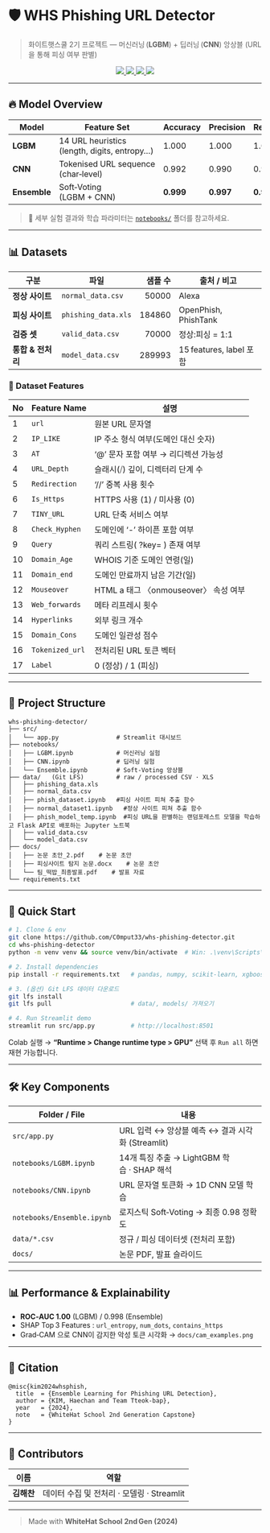 
# 🛡 WHS Phishing URL Detector

> 화이트햇스쿨 2기 프로젝트 — 머신러닝 (**LGBM**) + 딥러닝 (**CNN**) 앙상블 (URL을 통해 피싱 여부 판별)


<p align="center">
  <a href="https://c0mput33-whs-detector.streamlit.app">
    <img src="https://img.shields.io/badge/Demo-Streamlit-ff4b4b?logo=streamlit&logoColor=white" />
  </a>
  <a href="https://colab.research.google.com/github/C0mput33/whs-phishing-detector/blob/main/notebooks/Ensemble.ipynb">
    <img src="https://img.shields.io/badge/Run_in_Colab-F9AB00?logo=googlecolab&logoColor=white" />
  </a>
  <a href="docs/논문%20초안_2.pdf">
    <img src="https://img.shields.io/badge/Paper-PDF-blueviolet" />
  </a>
  <a href="docs/팀_떡밥_최종발표.pdf">
    <img src="https://img.shields.io/badge/Slides-PDF-important" />
  </a>
</p>

---

## 🔥 Model Overview
| Model | Feature Set | Accuracy | Precision | Recall |
| ----- | ----------- | -------- | --------- | ------ |
| **LGBM**    | 14 URL heuristics (length, digits, entropy…) | 1.000 | 1.000 | 1.000 |
| **CNN**     | Tokenised URL sequence (char‑level)         | 0.992 | 0.990 | 0.970 |
| **Ensemble**| Soft‑Voting (LGBM + CNN)                    | **0.999** | **0.997** | **0.991** |

> 📑 세부 실험 결과와 학습 파라미터는 [`notebooks/`](notebooks/) 폴더를 참고하세요.

---

## 📊 Datasets

| 구분 | 파일 | 샘플 수 | 출처 / 비고 |
|------|------|--------:|-------------|
| **정상 사이트** | `normal_data.csv` | 50000 | Alexa |
| **피싱 사이트** | `phishing_data.xls` | 184860 | OpenPhish, PhishTank |
| **검증 셋** | `valid_data.csv` | 70000 | 정상:피싱 = 1:1 |
| **통합 & 전처리** | `model_data.csv` | 289993 | 15 features, label 포함 |


### 📑 Dataset Features
| No | Feature Name | 설명 |
| -- | ------------ | ---- |
| 1  | `url` | 원본 URL 문자열 |
| 2  | `IP_LIKE` | IP 주소 형식 여부(도메인 대신 숫자) |
| 3  | `AT` | ‘@’ 문자 포함 여부 → 리디렉션 가능성 |
| 4  | `URL_Depth` | 슬래시(⧸) 깊이, 디렉터리 단계 수 |
| 5  | `Redirection` | ‘//’ 중복 사용 횟수 |
| 6  | `Is_Https` | HTTPS 사용 (1) / 미사용 (0) |
| 7  | `TINY_URL` | URL 단축 서비스 여부 |
| 8  | `Check_Hyphen` | 도메인에 ‘-’ 하이픈 포함 여부 |
| 9  | `Query` | 쿼리 스트링( ?key= ) 존재 여부 |
| 10 | `Domain_Age` | WHOIS 기준 도메인 연령(일) |
| 11 | `Domain_end` | 도메인 만료까지 남은 기간(일) |
| 12 | `Mouseover` | HTML a 태그 〈onmouseover〉 속성 여부 |
| 13 | `Web_forwards` | 메타 리프레시 횟수 |
| 14 | `Hyperlinks` | 외부 링크 개수 |
| 15 | `Domain_Cons` | 도메인 일관성 점수 |
| 16 | `Tokenized_url` | 전처리된 URL 토큰 벡터 |
| 17 | `Label` | 0 (정상) / 1 (피싱) |

---

## 📂 Project Structure
```text
whs-phishing-detector/
├── src/
│   └── app.py                # Streamlit 대시보드
├── notebooks/
│   ├── LGBM.ipynb            # 머신러닝 실험
│   ├── CNN.ipynb             # 딥러닝 실험
│   └── Ensemble.ipynb        # Soft‑Voting 앙상블
├── data/   (Git LFS)         # raw / processed CSV · XLS
│   ├── phishing_data.xls
│   ├── normal_data.csv
│   ├── phish_dataset.ipynb   #피싱 사이트 피쳐 추출 함수
│   ├── normal_dataset1.ipynb   #정상 사이트 피쳐 추출 함수
│   ├── phish_model_temp.ipynb  #피싱 URL을 판별하는 랜덤포레스트 모델을 학습하고 Flask API로 배포하는 Jupyter 노트북
│   ├── valid_data.csv
│   └── model_data.csv
├── docs/
│   ├── 논문 초안_2.pdf    # 논문 초안 
│   ├── 피싱사이트 탐지 논문.docx    # 논문 초안 
│   └── 팀_떡밥_최종발표.pdf    # 발표 자료
└── requirements.txt
````

---

## 🚀 Quick Start

```bash
# 1. Clone & env
git clone https://github.com/C0mput33/whs-phishing-detector.git
cd whs-phishing-detector
python -m venv venv && source venv/bin/activate  # Win: .\venv\Scripts\activate

# 2. Install dependencies
pip install -r requirements.txt   # pandas, numpy, scikit-learn, xgboost, tensorflow, streamlit …

# 3. (옵션) Git LFS 데이터 다운로드
git lfs install
git lfs pull                      # data/, models/ 가져오기

# 4. Run Streamlit demo
streamlit run src/app.py          # http://localhost:8501
```

Colab 실행 → **“Runtime > Change runtime type > GPU”** 선택 후 `Run all` 하면 재현 가능합니다.

---

## 🛠 Key Components

| Folder / File              | 내용                                   |
| -------------------------- | ------------------------------------ |
| `src/app.py`               | URL 입력 ↔ 앙상블 예측 ↔ 결과 시각화 (Streamlit) |
| `notebooks/LGBM.ipynb`     | 14개 특징 추출 → LightGBM 학습 · SHAP 해석    |
| `notebooks/CNN.ipynb`      | URL 문자열 토큰화 → 1D CNN 모델 학습           |
| `notebooks/Ensemble.ipynb` | 로지스틱 Soft‑Voting → 최종 0.98 정확도      |
| `data/*.csv`               | 정규 / 피싱 데이터셋 (전처리 포함)                |
| `docs/`                    | 논문 PDF, 발표 슬라이드                      |

---

## 📊 Performance & Explainability

* **ROC‑AUC 1.00** (LGBM) / 0.998 (Ensemble)
* SHAP Top 3 Features : `url_entropy`, `num_dots`, `contains_https`
* Grad‑CAM 으로 CNN이 감지한 악성 토큰 시각화 → `docs/cam_examples.png`

---

## 📝 Citation

```
@misc{kim2024whsphish,
  title  = {Ensemble Learning for Phishing URL Detection},
  author = {KIM, Haechan and Team Tteok-bap},
  year   = {2024},
  note   = {WhiteHat School 2nd Generation Capstone}
}
```

---

## 🤝 Contributors

| 이름               | 역할                            |
| ---------------- | ----------------------------- |
| **김해찬** | 데이터 수집 및 전처리 · 모델링 · Streamlit      |


---

> Made with **WhiteHat School 2nd Gen (2024)**


